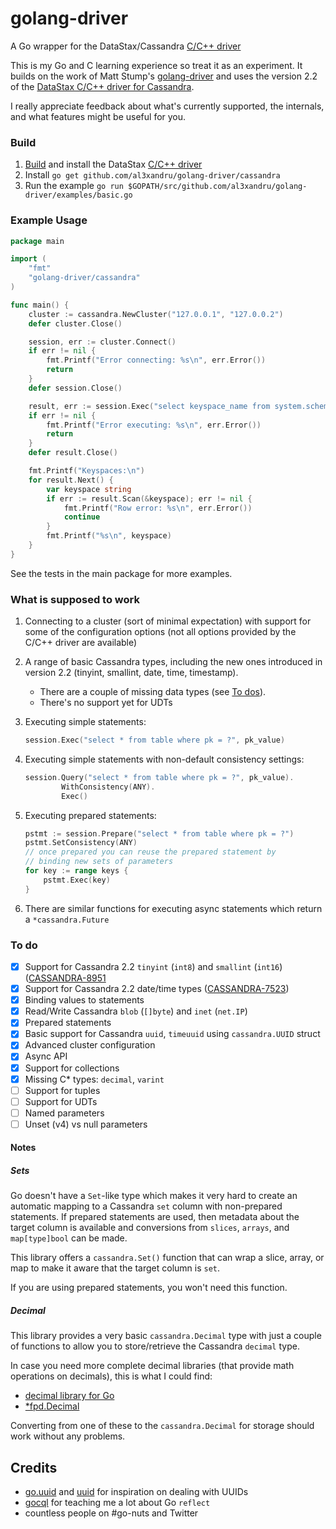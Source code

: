 golang-driver
=============

A Go wrapper for the DataStax/Cassandra [C/C++ driver](https://github.com/datastax/cpp-driver)

This is my Go and C learning experience so treat it as an experiment. It builds
on the work of Matt Stump's
[golang-driver](https://github.com/mstump/golang-driver) and uses the version
2.2 of the [DataStax C/C++ driver for Cassandra](https://github.com/datastax/cpp-driver).

I really appreciate feedback about what's currently supported, the internals,
and what features might be useful for you.

### Build

1. [Build](http://datastax.github.io/cpp-driver/topics/building/) and install the DataStax [C/C++ driver](https://github.com/datastax/cpp-driver)
2. Install `go get github.com/al3xandru/golang-driver/cassandra`
3. Run the example `go run $GOPATH/src/github.com/al3xandru/golang-driver/examples/basic.go`

### Example Usage

```go
package main

import (
	"fmt"
	"golang-driver/cassandra"
)

func main() {
	cluster := cassandra.NewCluster("127.0.0.1", "127.0.0.2")
	defer cluster.Close()

	session, err := cluster.Connect()
	if err != nil {
		fmt.Printf("Error connecting: %s\n", err.Error())
		return
	}
	defer session.Close()

	result, err := session.Exec("select keyspace_name from system.schema_keyspaces")
	if err != nil {
		fmt.Printf("Error executing: %s\n", err.Error())
		return
	}
	defer result.Close()

	fmt.Printf("Keyspaces:\n")
	for result.Next() {
		var keyspace string
		if err := result.Scan(&keyspace); err != nil {
			fmt.Printf("Row error: %s\n", err.Error())
			continue
		}
		fmt.Printf("%s\n", keyspace)
	}
}
```

See the tests in the main package for more examples.

### What is supposed to work

1. Connecting to a cluster (sort of minimal expectation) with support for some
   of the configuration options (not all options provided by the C/C++ driver
   are available)
2. A range of basic Cassandra types, including the new ones introduced in
   version 2.2 (tinyint, smallint, date, time, timestamp). 

   * There are a couple of missing data types (see [To dos](#to-do)).
   * There's no support yet for UDTs

3. Executing simple statements:

    ```go
    session.Exec("select * from table where pk = ?", pk_value)
    ```

4. Executing simple statements with non-default consistency settings:

    ```go
    session.Query("select * from table where pk = ?", pk_value).
            WithConsistency(ANY).
            Exec()
    ```

5. Executing prepared statements:

    ```go
    pstmt := session.Prepare("select * from table where pk = ?")
    pstmt.SetConsistency(ANY)
    // once prepared you can reuse the prepared statement by
    // binding new sets of parameters
    for key := range keys {
        pstmt.Exec(key)
    }
    ```

6. There are similar functions for executing async statements which return a
   `*cassandra.Future`


### To do

* [X] Support for Cassandra 2.2 `tinyint` (`int8`) and `smallint` (`int16`) ([CASSANDRA-8951](https://issues.apache.org/jira/browse/CASSANDRA-8951)
* [X] Support for Cassandra 2.2 date/time types ([CASSANDRA-7523](https://issues.apache.org/jira/browse/CASSANDRA-7523))
* [X] Binding values to statements
* [X] Read/Write Cassandra `blob` (`[]byte`) and `inet` (`net.IP`)
* [X] Prepared statements
* [X] Basic support for Cassandra `uuid`, `timeuuid` using `cassandra.UUID`
    struct
* [X] Advanced cluster configuration
* [X] Async API
* [X] Support for collections 
* [X] Missing C* types: `decimal`, `varint`
* [ ] Support for tuples
* [ ] Support for UDTs
* [ ] Named parameters
* [ ] Unset (v4) vs null parameters

#### Notes

##### Sets

Go doesn't have a `Set`-like type which makes it very hard to create an
automatic mapping to a Cassandra `set` column with non-prepared statements. If
prepared statements are used, then metadata about the target column is available
and conversions from `slices`, `arrays`, and `map[type]bool` can be made.

This library offers a `cassandra.Set()` function that can wrap a slice, array,
or map to make it aware that the target column is `set`. 

If you are using prepared statements, you won't need this function.

##### Decimal

This library provides a very basic `cassandra.Decimal` type with just a couple
of functions to allow you to store/retrieve the Cassandra `decimal` type.

In case you need more complete decimal libraries (that provide math operations
on decimals), this is what I could find:

* [decimal library for Go](http://engineering.shopspring.com/2015/03/03/decimal/)
* [*fpd.Decimal](https://github.com/oguzbilgic/fpd)

Converting from one of these to the `cassandra.Decimal` for storage should work
without any problems.

## Credits

* [go.uuid](https://github.com/satori/go.uuid) and [uuid](https://github.com/pborman/uuid) for inspiration on dealing with UUIDs
* [gocql](https://github.com/gocql/gocql) for teaching me a lot about Go
    `reflect`
* countless people on #go-nuts and Twitter
